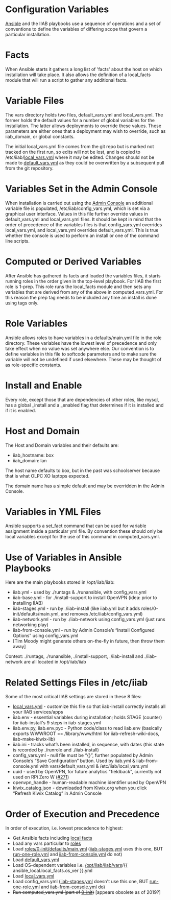 Configuration Variables
=======================

[Ansible](https://en.wikipedia.org/wiki/Ansible_(software)) and the IIAB playbooks use a sequence of operations and a set of conventions to define the variables of differing scope that govern a particular installation.

Facts
=====

When Ansible starts it gathers a long list of 'facts' about the host on which installation will take place.  It also allows the definition of a local_facts module that will run a script to gather any additional facts.

Variable Files
==============

The vars directory holds two files, default_vars.yml and local_vars.yml.  The former holds the default values for a number of global variables for the installation.  The latter allows deployments to override these values.  These parameters are either ones that a deployment may wish to override, such as iiab_domain, or global constants.

The initial local_vars.yml file comes from the git repo but is marked not tracked on the first run, so edits will not be lost, and is copied to /etc/iiab/[local_vars.yml](http://FAQ.IIAB.IO#What_is_local_vars.yml_and_how_do_I_customize_it.3F) where it may be edited.  Changes should not be made to [default_vars.yml](https://github.com/iiab/iiab/blob/master/vars/default_vars.yml) as they could be overwritten by a subsequent pull from the git repository.

Variables Set in the Admin Console
==================================

When installation is carried out using the [Admin Console](https://github.com/iiab/iiab-admin-console#admin-console-documentation) an additional variable file is populated, /etc/iiab/config_vars.yml, which is set via a graphical user interface.  Values in this file further override values in default_vars.yml and local_vars.yml files.  It should be kept in mind that the order of precedence of the variables files is that config_vars.yml overrides local_vars.yml, and local_vars.yml overrides default_vars.yml.  This is true whether the console is used to perform an install or one of the command line scripts.

Computed or Derived Variables
=============================

After Ansible has gathered its facts and loaded the variables files, it starts running roles in the order given in the top-level playbook.  For IIAB the first role is 1-prep. This role runs the local_facts module and then sets any variables that are derived from any of the above in computed_vars.yml.  For this reason the prep tag needs to be included any time an install is done using tags only.

Role Variables
==============

Ansible allows roles to have variables in a defaults/main.yml file in the role directory.  These variables have the lowest level of precedence and only take effect when no value was set anywhere else.  Our convention is to define variables in this file to softcode parameters and to make sure the variable will not be undefined if used elsewhere.  These may be thought of as role-specific constants.

Install and Enable
==================

Every role, except those that are dependencies of other roles, like mysql, has a global <role name>_install and a <role name>_enabled flag that determines if it is installed and if it is enabled.

Host and Domain
===============

The Host and Domain variables and their defaults are:

* iiab_hostname: box
* iiab_domain: lan

The host name defaults to box, but in the past was schoolserver because that is what OLPC XO laptops expected.

The domain name has a simple default and may be overridden in the Admin Console.

Variables in YML Files
======================

Ansible supports a set_fact command that can be used for variable assignment inside a particular yml file.  By convention these should only be local variables except for the use of this command in computed_vars.yml.

Use of Variables in Ansible Playbooks
=====================================

Here are the main playbooks stored in /opt/iiab/iiab:

* iiab.yml - used by ./runtags & ./runansible, with config_vars.yml
* iiab-base.yml - for ./install-support to install OpenVPN (idea: prior to installing IIAB)
* iiab-stages.yml - run by ./iiab-install (like iiab.yml but it adds roles/0-init/defaults/main.yml, and removes /etc/iiab/config_vars.yml)
* iiab-network.yml - run by ./iiab-network using config_vars.yml (just runs networking play)
* iiab-from-console.yml - run by Admin Console’s “Install Configured Options” using config_vars.yml
* [Tim Moody might generate others on-the-fly in future, then throw them away]

Context: ./runtags, ./runansible, ./install-support, ./iiab-install and ./iiab-network are all located in /opt/iiab/iiab

Related Settings Files in /etc/iiab
===================================

Some of the most critical IIAB settings are stored in these 8 files:

* [local_vars.yml](http://wiki.laptop.org/go/IIAB/local_vars.yml) - customize this file so that iiab-install correctly installs all your IIAB services/apps
* iiab.env - essential variables during installation; holds STAGE (counter) for iiab-install's 9 steps in iiab-stages.yml
* iiab.env.py, iiab.env.pyc - Python code/class to read iiab.env (basically exports WWWROOT == /library/www/html for iiab-refresh-wiki-docs, iiab-make-kiwix-lib)
* iiab.ini - tracks what’s been installed, in sequence, with dates (this state is recorded by ./runrole and ./iiab-install)
* config_vars.yml - null file must be “{}”, further populated by Admin Console’s “Save Configuration” button.  Used by iiab.yml & iiab-from-console.yml with vars/default_vars.yml & /etc/iiab/local_vars.yml
* uuid - used by OpenVPN, for future analytics "fieldback", currently not used on RPi Zero W ([#271](https://github.com/iiab/iiab/pull/271))
* openvpn_handle - human-readable machine identifier used by OpenVPN
* kiwix_catalog.json - downloaded from Kiwix.org when you click “Refresh Kiwix Catalog” in Admin Console

Order of Execution and Precedence
=================================

In order of execution, i.e. lowest precedence to highest:

* Get Ansible facts including [local facts](https://github.com/iiab/iiab/blob/master/scripts/local_facts.fact)
* Load any vars particular to [roles](https://github.com/iiab/iiab/tree/master/roles)
* Load [roles/0-init/defaults/main.yml](https://github.com/iiab/iiab/blob/master/roles/0-init/defaults/main.yml) ([iiab-stages.yml](https://github.com/iiab/iiab/blob/master/iiab-stages.yml) uses this one, BUT [run-one-role.yml](https://github.com/iiab/iiab/blob/master/run-one-role.yml) and [iiab-from-console.yml](https://github.com/iiab/iiab/blob/master/iiab-from-console.yml) do not)
* Load [default_vars.yml](https://github.com/iiab/iiab/blob/master/vars/default_vars.yml)
* Load OS-dependent variables i.e. [/opt/iiab/iiab/vars](https://github.com/iiab/iiab/tree/master/vars)/{{ ansible_local.local_facts.os_ver }}.yml
* Load [local_vars.yml](http://wiki.laptop.org/go/IIAB/local_vars.yml)
* Load config_vars.yml ([iiab-stages.yml](https://github.com/iiab/iiab/blob/master/iiab-stages.yml) doesn't use this one, BUT [run-one-role.yml](https://github.com/iiab/iiab/blob/master/run-one-role.yml) and [iiab-from-console.yml](https://github.com/iiab/iiab/blob/master/iiab-from-console.yml) do)
* <strike>Run computed_vars.yml (part of [0-init](https://github.com/iiab/iiab/tree/master/roles/0-init))</strike> [appears obsolete as of 2019?]
